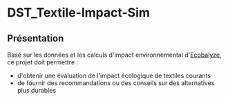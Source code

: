 # DST_Textile-Impact-Sim
## Présentation
Basé sur les données et les calculs d'impact environnemental d'[Ecobalyze](https://ecobalyse.beta.gouv.fr/), ce projet doit permettre : 
- d'obtenir une évaluation de l'impact écologique de textiles courants
- de fournir des recommandations ou des conseils sur des alternatives plus durables
